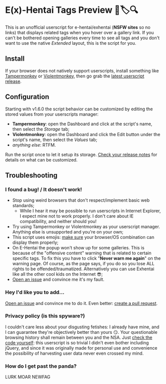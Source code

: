 # E(x)-Hentai Tags Preview :panda_face::label::mag:
This is an unofficial userscript for e-hentai/exhentai (**NSFW sites** so no links) that displays related tags when you hover over a gallery link. If you can't be bothered opening galleries every time to see all tags and you don't want to use the native *Extended* layout, this is the script for you.

## Install
If your browser does not natively support userscripts, install something like [Tampermonkey](https://tampermonkey.net/) or [Violentmonkey](https://violentmonkey.github.io/get-it/), then go grab the [latest userscript release](https://github.com/fp555/exh-tags-preview/releases/latest).

## Configuration
Starting with v1.6.0 the script behavior can be customized by editing the stored values from your userscripts manager:
- **Tampermonkey**: open the Dashboard and click at the script's name, then select the *Storage* tab;
- **Violentmonkey**: open the Dashboard and click the Edit button under the script's name, then select the *Values* tab;
- *anything else*: RTFM.

Run the script once to let it setup its storage. [Check your release notes](https://github.com/fp555/exh-tags-preview/releases) for details on what can be customized.

## Troubleshooting
### I found a bug! / It doesn't work!
- Stop using weird browsers that don't respect/implement basic web standards;
  - While I hear it may be possible to run userscripts in Internet Explorer, I expect mine not to work properly. I don't care about IE compatibility, and neither should you!
- Try using Tampermonkey or Violentmonkey as your userscript manager. Anything else is unsupported and you're on your own;
- This script uses emojis: [make sure](http://caniemoji.com/) your browser/OS combination can display them properly;
- On E-Hentai the popup won't show up for some galleries. This is because of the "offensive content" warning that is related to certain specific tags. To fix this you have to click "**Never warn me again**" on the warning page. Of course, as the page says, if you do so you lose ALL rights to be offended/traumatized. Alternatively you can use Exhentai like all the other cool kids on the Internet :sunglasses:;
- [Open an issue](https://github.com/fp555/exh-tags-preview/issues/new) and convince me it's my fault.

### Hey I'd like you to add...
[Open an issue](https://github.com/fp555/exh-tags-preview/issues/new) and convince me to do it. Even better: [create a pull request](https://help.github.com/articles/creating-a-pull-request/).

### Privacy policy (is this spyware?)
I couldn't care less about your disgusting fetishes: I already have mine, and I can guarantee they're objectively better than yours :smirk:. Your questionable browsing history shall remain between you and the NSA. Just [check the code yourself](https://github.com/fp555/exh-tags-preview/blob/master/src/script.js): this userscript is so trivial I didn't even bother including jQuery, and since it was originally made for personal use and convenience the possibility of harvesting user data never even crossed my mind.

### How do I get past the panda?
LURK MOAR NEWFAG
